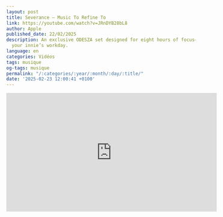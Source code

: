 ```yaml
---
layout: post
title: Severance — Music To Refine To
link: https://youtube.com/watch?v=JRnDYB28bL8
author: Apple
published_date: 22/02/2025
description: An exclusive ODESZA set designed for eight hours of focus—perfect for
  your innie’s workday.
language: en
categories: Vidéos
tags: musique
og-tags: musique
permalink: "/:categories/:year/:month/:day/:title/"
date: '2025-02-23 12:00:41 +0100'
---
```


<iframe width="560" height="315" src="https://www.youtube.com/embed/JRnDYB28bL8?si=T7JjRSjj8mszhHLK" title="YouTube video player" frameborder="0" allow="accelerometer; autoplay; clipboard-write; encrypted-media; gyroscope; picture-in-picture; web-share" referrerpolicy="strict-origin-when-cross-origin" allowfullscreen></iframe>